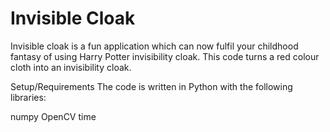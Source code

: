 # Invisible Cloak

Invisible cloak is a fun application which can now fulfil your childhood fantasy of using Harry Potter invisibility cloak. This code turns a red colour cloth into an invisibility cloak.


Setup/Requirements
The code is written in Python with the following libraries:

numpy
OpenCV
time
